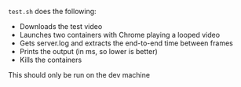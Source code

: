 `test.sh` does the following:
- Downloads the test video
- Launches two containers with Chrome playing a looped video
- Gets server.log and extracts the end-to-end time between frames
- Prints the output (in ms, so lower is better)
- Kills the containers

This should only be run on the dev machine
